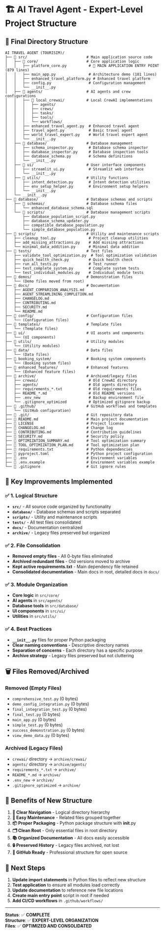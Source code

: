 # 🏗️ AI Travel Agent - Expert-Level Project Structure

## 📁 **Final Directory Structure**

```
AI TRAVEL AGENT (TOURISIM)/
├── 📁 src/                           # Main application source code
│   ├── 📁 core/                      # Core application logic
│   │   ├── platform_core.py          # 🎯 MAIN APPLICATION ENTRY POINT (879 lines)
│   │   ├── main_app.py               # Architecture demo (181 lines)
│   │   ├── enhanced_travel_platform.py # Enhanced travel platform
│   │   ├── config.py                 # Configuration management
│   │   └── __init__.py
│   ├── 📁 agents/                    # AI agents and crew configurations
│   │   ├── 📁 local_crewai/          # Local CrewAI implementations
│   │   │   ├── agents/
│   │   │   ├── crews/
│   │   │   ├── tasks/
│   │   │   ├── tools/
│   │   │   └── workflows/
│   │   ├── enhanced_travel_agent.py  # Enhanced travel agent
│   │   ├── travel_agent.py           # Basic travel agent
│   │   ├── world_travel_expert.py    # World travel expert agent
│   │   └── __init__.py
│   ├── 📁 database/                  # Database management
│   │   ├── schema_inspector.py       # Database schema inspector
│   │   ├── database_inspector.py     # Database inspection tools
│   │   ├── database_schema.py        # Schema definitions
│   │   └── __init__.py
│   ├── 📁 ui/                        # User interface components
│   │   ├── streamlit_ui.py           # Streamlit web interface
│   │   └── __init__.py
│   ├── 📁 utils/                     # Utility functions
│   │   ├── intent_detection.py       # Intent detection utilities
│   │   ├── env_setup_helper.py       # Environment setup helpers
│   │   └── __init__.py
│   └── __init__.py
├── 📁 database/                      # Database schemas and scripts
│   ├── 📁 schemas/                   # Database schema files
│   │   └── enhanced_database_schema.sql
│   └── 📁 scripts/                   # Database management scripts
│       ├── database_population_script.py
│       ├── database_schema_updater.py
│       ├── compatible_database_population.py
│       └── simple_database_population.py
├── 📁 scripts/                       # Utility and maintenance scripts
│   ├── cleanup_tool.py               # Project cleanup utilities
│   ├── add_missing_attractions.py    # Add missing attractions
│   └── minimal_data_addition.py      # Minimal data addition
├── 📁 tests/                         # Test files
│   ├── validate_tool_optimization.py  # Tool optimization validation
│   ├── quick_health_check.py         # Quick health check
│   ├── run_all_tests.py              # Test runner
│   ├── test_complete_system.py       # Complete system tests
│   └── test_individual_modules.py    # Individual module tests
├── 📁 demos/                         # Demonstration files
│   └── (Demo files moved from root)
├── 📁 docs/                          # Documentation
│   ├── AGENT_COMPARISON_ANALYSIS.md
│   ├── AGENT_STREAMLINING_COMPLETION.md
│   ├── CHANGELOG.md
│   ├── CONTRIBUTING.md
│   ├── SECURITY.md
│   └── README.md
├── 📁 config/                        # Configuration files
│   └── (Configuration files)
├── 📁 templates/                     # Template files
│   └── (Template files)
├── 📁 ui/                            # UI assets and components
│   └── (UI components)
├── 📁 utils/                         # Utility modules
│   └── (Utility modules)
├── 📁 data/                          # Data files
│   └── (Data files)
├── 📁 booking_system/                # Booking system components
│   └── (Booking system files)
├── 📁 enhanced_features/             # Enhanced features
│   └── (Enhanced feature files)
├── 📁 archive/                       # Archived/legacy files
│   ├── crewai/                       # Old CrewAI directory
│   ├── agents/                       # Old agents directory
│   ├── requirements_*.txt            # Old requirements files
│   ├── README_*.md                   # Old README versions
│   ├── .env_new                      # Backup environment file
│   └── .gitignore_optimized          # Optimized gitignore backup
├── 📁 .github/                       # GitHub workflows and templates
│   └── (GitHub configuration)
├── 📁 .git/                          # Git repository data
├── 📄 README.md                      # Main project documentation
├── 📄 LICENSE                        # Project license
├── 📄 CHANGELOG.md                   # Change log
├── 📄 CONTRIBUTING.md                # Contribution guidelines
├── 📄 SECURITY.md                    # Security policy
├── 📄 OPTIMIZATION_SUMMARY.md        # Tool optimization summary
├── 📄 TOOL_OPTIMIZATION_PLAN.md      # Tool optimization plan
├── 📄 requirements.txt               # Python dependencies
├── 📄 pyproject.toml                 # Python project configuration
├── 📄 .env                           # Environment variables
├── 📄 .env.example                   # Environment variables example
└── 📄 .gitignore                     # Git ignore rules
```

## 🎯 **Key Improvements Implemented**

### ✅ **1. Logical Structure**
- **`src/`** - All source code organized by functionality
- **`database/`** - Database schemas and scripts separated
- **`scripts/`** - Utility and maintenance scripts
- **`tests/`** - All test files consolidated
- **`docs/`** - Documentation centralized
- **`archive/`** - Legacy files preserved but organized

### ✅ **2. File Consolidation**
- **Removed empty files** - All 0-byte files eliminated
- **Archived redundant files** - Old versions moved to archive
- **Kept active requirements.txt** - Main dependency file retained
- **Consolidated documentation** - Main docs in root, detailed docs in `docs/`

### ✅ **3. Module Organization**
- **Core logic** in `src/core/`
- **AI agents** in `src/agents/`
- **Database tools** in `src/database/`
- **UI components** in `src/ui/`
- **Utilities** in `src/utils/`

### ✅ **4. Best Practices**
- **`__init__.py`** files for proper Python packaging
- **Clear naming conventions** - Descriptive directory names
- **Separation of concerns** - Each directory has a specific purpose
- **Archive strategy** - Legacy files preserved but not cluttering

## 🗑️ **Files Removed/Archived**

### **Removed (Empty Files)**
- `comprehensive_test.py` (0 bytes)
- `demo_config_integration.py` (0 bytes)
- `final_integration_test.py` (0 bytes)
- `final_test.py` (0 bytes)
- `main_app.py` (0 bytes)
- `simple_test.py` (0 bytes)
- `success_demonstration.py` (0 bytes)
- `view_demo_data.py` (0 bytes)

### **Archived (Legacy Files)**
- `crewai/` directory → `archive/crewai/`
- `agents/` directory → `archive/agents/`
- `requirements_*.txt` → `archive/`
- `README_*.md` → `archive/`
- `.env_new` → `archive/`
- `.gitignore_optimized` → `archive/`

## 🚀 **Benefits of New Structure**

1. **🎯 Clear Navigation** - Logical directory hierarchy
2. **🔧 Easy Maintenance** - Related files grouped together
3. **📦 Proper Packaging** - Python package structure with __init__.py
4. **🗂️ Clean Root** - Only essential files in root directory
5. **📚 Organized Documentation** - All docs easily accessible
6. **🔒 Preserved History** - Legacy files archived, not lost
7. **🌟 GitHub Ready** - Professional structure for open source

## 📝 **Next Steps**

1. **Update import statements** in Python files to reflect new structure
2. **Test application** to ensure all modules load correctly
3. **Update documentation** to reference new file locations
4. **Create main entry point** script in root if needed
5. **Add CI/CD workflows** in `.github/workflows/`

---

**Status**: ✅ **COMPLETE**  
**Structure**: ✅ **EXPERT-LEVEL ORGANIZATION**  
**Files**: ✅ **OPTIMIZED AND CONSOLIDATED**
